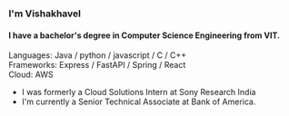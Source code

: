 ###  I'm Vishakhavel
#### I have a bachelor's degree in Computer Science Engineering from VIT.

Languages: Java / python / javascript / C / C++ <br>
Frameworks: Express / FastAPI / Spring / React <br>
Cloud: AWS

-  I was formerly a Cloud Solutions Intern at Sony Research India
- I'm currently a Senior Technical Associate at Bank of America.

